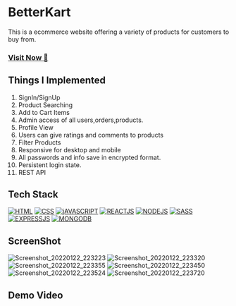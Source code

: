# BetterKart
This is a ecommerce website offering a variety of products for customers to buy from.

### <a href="https://betterkart.herokuapp.com/" target="_blank">**Visit Now 🚀**</a>


## Things I Implemented
1. SignIn/SignUp
2. Product Searching
3. Add to Cart Items
4. Admin access of all users,orders,products.
5. Profile View
6. Users can give ratings and comments to products
7. Filter Products
8. Responsive for desktop and mobile
9. All passwords and info save in encrypted format.
10. Persistent login state.
11. REST API


## Tech Stack
[![HTML](https://img.shields.io/badge/HTML5-E34F26?style=for-the-badge&logo=html5&logoColor=white)](https://www.w3schools.com/html/)
[![CSS](https://img.shields.io/badge/CSS3-1572B6?style=for-the-badge&logo=css3&logoColor=white)](https://www.w3schools.com/css/)
[![jAVASCRIPT](https://img.shields.io/badge/JavaScript-323330?style=for-the-badge&logo=javascript&logoColor=F7DF1E)](https://developer.mozilla.org/en-US/docs/Web/JavaScript)
[![REACTJS](https://img.shields.io/badge/react-%2320232a.svg?style=for-the-badge&logo=react&logoColor=%2361DAFB)](https://reactjs.org/)
[![NODEJS](https://img.shields.io/badge/node.js-%2343853D.svg?style=for-the-badge&logo=node-dot-js&logoColor=white)](https://nodejs.org/en/docs/)
[![SASS](https://img.shields.io/badge/Sass-CC6699?style=for-the-badge&logo=sass&logoColor=white)](https://sass-lang.com/)
[![EXPRESSJS](https://img.shields.io/badge/Express.js-000000?style=for-the-badge&logo=express&logoColor=white)](https://expressjs.com/)
[![MONGODB](https://img.shields.io/badge/MongoDB-4EA94B?style=for-the-badge&logo=mongodb&logoColor=white)](https://www.mongodb.com/)

## ScreenShot
![Screenshot_20220122_223223](https://user-images.githubusercontent.com/32032008/150648507-43b216f0-40b0-41c6-a8bf-e276439bf5af.png)
![Screenshot_20220122_223320](https://user-images.githubusercontent.com/32032008/150648510-785d395b-58da-4df1-b1cc-43a49960eb86.png)
![Screenshot_20220122_223355](https://user-images.githubusercontent.com/32032008/150648512-b3c82392-d255-4fdf-83f4-ed1aaf94b44e.png)
![Screenshot_20220122_223450](https://user-images.githubusercontent.com/32032008/150648514-de42c95f-0047-442d-b620-657cb50414d0.png)
![Screenshot_20220122_223524](https://user-images.githubusercontent.com/32032008/150648516-ea48a1a6-0b8b-42d3-9c0f-cfba49971b2a.png)
![Screenshot_20220122_223720](https://user-images.githubusercontent.com/32032008/150648520-073e1961-1b0c-481d-8c07-4a00d4c0bd60.png)




## Demo Video







